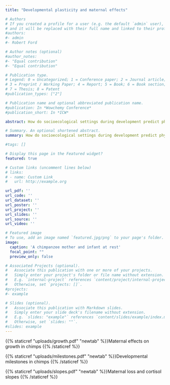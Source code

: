 ```yaml
---
title: "Developmental plasticity and maternal effects"

# Authors
# If you created a profile for a user (e.g. the default `admin` user), write the username (folder name) here 
# and it will be replaced with their full name and linked to their profile.
#authors:
#- admin
#- Robert Ford

# Author notes (optional)
#author_notes:
#- "Equal contribution"
#- "Equal contribution"

# Publication type.
# Legend: 0 = Uncategorized; 1 = Conference paper; 2 = Journal article;
# 3 = Preprint / Working Paper; 4 = Report; 5 = Book; 6 = Book section;
# 7 = Thesis; 8 = Patent
#publication_types: ["2"]

# Publication name and optional abbreviated publication name.
#publication: In *Wowchemy Conference*
#publication_short: In *ICW*

abstract: How do socioecological settings during development predict physiological and behavioural phenotypes later in life? My more recent work has taken a ontogenetic approach to understanding social behaviour. Primates are long-lived species with protracted developmental phases and prolonged dependencies on mothers for care and nutrition, therefore, I'm particular interested in the evolution of maternal care and its role in shaping social phenotypes.

# Summary. An optional shortened abstract.
summary: How do socioecological settings during development predict physiological and behavioural phenotypes later in life? My more recent work has taken a ontogenetic approach to understanding social behaviour. Primates are long-lived species with protracted developmental phases and prolonged dependencies on mothers for care and nutrition, therefore, I'm particular interested in the evolution of maternal care and its role in shaping social phenotypes.

#tags: []

# Display this page in the Featured widget?
featured: true

# Custom links (uncomment lines below)
# links:
# - name: Custom Link
#   url: http://example.org

url_pdf: ''
url_code: ''
url_dataset: ''
url_poster: ''
url_project: ''
url_slides: ''
url_source: ''
url_video: ''

# Featured image
# To use, add an image named `featured.jpg/png` to your page's folder. 
image:
  caption: 'A chimpanzee mother and infant at rest'
  focal_point: ""
  preview_only: false

# Associated Projects (optional).
#   Associate this publication with one or more of your projects.
#   Simply enter your project's folder or file name without extension.
#   E.g. `internal-project` references `content/project/internal-project/index.md`.
#   Otherwise, set `projects: []`.
#projects:
#- example

# Slides (optional).
#   Associate this publication with Markdown slides.
#   Simply enter your slide deck's filename without extension.
#   E.g. `slides: "example"` references `content/slides/example/index.md`.
#   Otherwise, set `slides: ""`.
#slides: example
---
```


{{% staticref "uploads/growth.pdf" "newtab" %}}Maternal effects on growth in chimps {{% /staticref %}}

{{% staticref "uploads/milestones.pdf" "newtab" %}}Developmental milestones in chimps {{% /staticref %}}

{{% staticref "uploads/slopes.pdf" "newtab" %}}Maternal loss and cortisol slopes {{% /staticref %}}